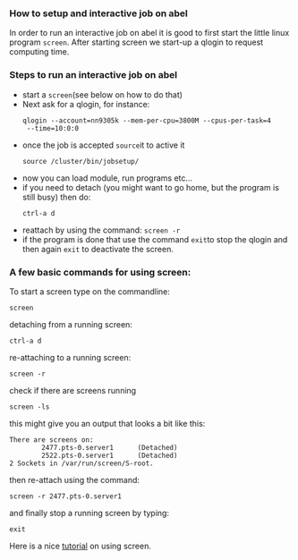 ### How to setup and interactive job on abel
In order to run an interactive job on abel it is good to first start the little linux program `screen`. After starting screen we start-up a qlogin to request computing time.

### Steps to run an interactive job on abel

* start a `screen`(see below on how to do that)
* Next ask for a qlogin, for instance:
  ```
  qlogin --account=nn9305k --mem-per-cpu=3800M --cpus-per-task=4
   --time=10:0:0
  ```
* once the job is accepted `source`it to active it
  ```
  source /cluster/bin/jobsetup/
  ```
* now you can load module, run programs etc...
* if you need to detach (you might want to go home, but the program is still busy) then do:
  ```
  ctrl-a d
  ```
* reattach by using the command: `screen -r `
* if the program is done that use the command `exit`to stop the qlogin and then again `exit` to deactivate the screen.


### A few basic commands for using screen:
To start a screen type on the commandline:
```
screen
```
detaching from a running screen:
```
ctrl-a d
```

re-attaching to a running screen:
```
screen -r
```
check if there are screens running
```
screen -ls
```
this might give you an output that looks a bit like this:
```
There are screens on:
        2477.pts-0.server1      (Detached)
        2522.pts-0.server1      (Detached)
2 Sockets in /var/run/screen/S-root.
```
then re-attach using the command:
```
screen -r 2477.pts-0.server1
```

and finally stop a running screen by typing:
```
exit
```

Here is a nice [tutorial](https://www.howtoforge.com/linux_screen) on using screen.
